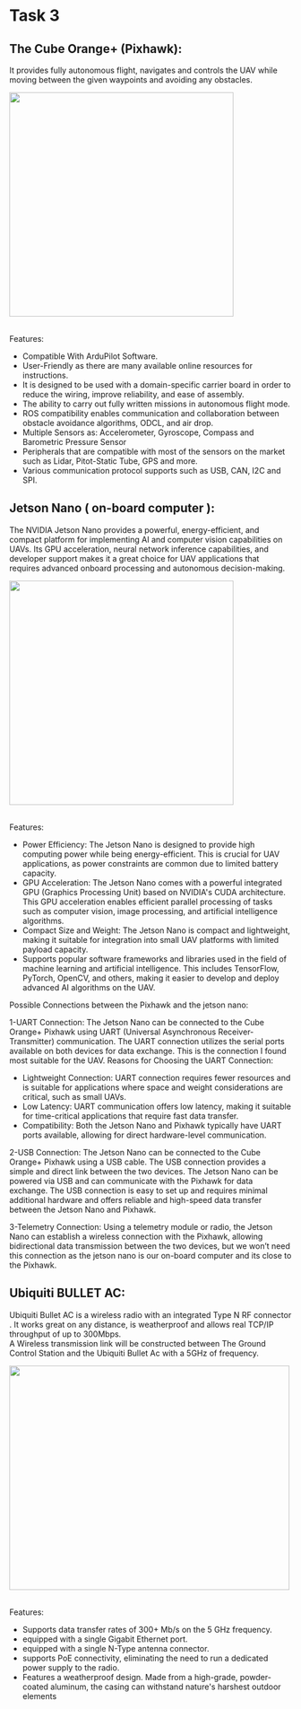 # Task 3
## The Cube Orange+ (Pixhawk):
It provides fully autonomous flight, navigates and controls the UAV while moving between the given waypoints and avoiding any obstacles.  

<img src="https://github.com/AhmedSaleh627/Eagles_MegaProject/assets/88249795/d2698a1f-602e-40ea-81cc-0f257f7fb859 " width="400" height="400" />  

<br>Features:

*	Compatible With ArduPilot Software.
*	User-Friendly as there are many available online resources for instructions.
*	It is designed to be used with a domain-specific carrier board in order to reduce the wiring, improve reliability, and ease of assembly. 
*	The ability to carry out fully written missions in autonomous flight mode.
*	ROS compatibility enables communication and collaboration between obstacle avoidance algorithms, ODCL, and air drop.
*	Multiple Sensors as: Accelerometer, Gyroscope, Compass and Barometric Pressure Sensor
*	Peripherals that are compatible with most of the sensors on the market such as Lidar, Pitot-Static Tube, GPS and more.
*	Various communication protocol supports such as USB, CAN, I2C and SPI.

## Jetson Nano ( on-board computer ):  

The NVIDIA Jetson Nano provides a powerful, energy-efficient, and compact platform for implementing AI and computer vision capabilities on UAVs. Its GPU acceleration, neural network inference capabilities, and developer support makes it a great choice for UAV applications that requires advanced onboard processing and autonomous decision-making.

<img src="https://github.com/AhmedSaleh627/Eagles_MegaProject/assets/88249795/c295744a-02ee-4da6-bd47-435c9b274b29" width="400" height="400" />  

<br>Features:
*	Power Efficiency: The Jetson Nano is designed to provide high computing power while being energy-efficient. This is crucial for UAV applications, as power constraints are common due to limited battery capacity. 
*	GPU Acceleration: The Jetson Nano comes with a powerful integrated GPU (Graphics Processing Unit) based on NVIDIA's CUDA architecture. This GPU acceleration enables efficient parallel processing of tasks such as computer vision, image processing, and artificial intelligence algorithms. 
*	Compact Size and Weight: The Jetson Nano is compact and lightweight, making it suitable for integration into small UAV platforms with limited payload capacity.
*	 Supports popular software frameworks and libraries used in the field of machine learning and artificial intelligence. This includes TensorFlow, PyTorch, OpenCV, and others, making it easier to develop and deploy advanced AI algorithms on the UAV.

Possible Connections between the Pixhawk and the jetson nano:  

1-UART Connection:
The Jetson Nano can be connected to the Cube Orange+ Pixhawk using UART (Universal Asynchronous Receiver-Transmitter) communication. The UART connection utilizes the serial ports available on both devices for data exchange.
This is the connection I found most suitable for the UAV.
Reasons for Choosing the UART Connection:
*	Lightweight Connection: UART connection requires fewer resources and is suitable for applications where space and weight considerations are critical, such as small UAVs.
*	Low Latency: UART communication offers low latency, making it suitable for time-critical applications that require fast data transfer.
*	Compatibility: Both the Jetson Nano and Pixhawk typically have UART ports available, allowing for direct hardware-level communication.

2-USB Connection:
The Jetson Nano can be connected to the Cube Orange+ Pixhawk using a USB cable. The USB connection provides a simple and direct link between the two devices. The Jetson Nano can be powered via USB and can communicate with the Pixhawk for data exchange.
The USB connection is easy to set up and requires minimal additional hardware and offers reliable and high-speed data transfer between the Jetson Nano and Pixhawk.  

3-Telemetry Connection:
Using a telemetry module or radio, the Jetson Nano can establish a wireless connection with the Pixhawk, allowing bidirectional data transmission between the two devices, but we won’t need this connection as the jetson nano is our on-board computer and its close to the Pixhawk.

## Ubiquiti BULLET AC:
Ubiquiti Bullet AC is a wireless radio with an integrated Type N RF connector . It works great on any distance, is weatherproof and allows real TCP/IP throughput of up to 300Mbps.  
A Wireless transmission link will be constructed between The Ground Control Station and the Ubiquiti Bullet Ac with a 5GHz of frequency.  

<img src="https://github.com/AhmedSaleh627/Eagles_MegaProject/assets/88249795/b6e7f037-52bd-4b22-9178-a1540ccf358a" width="500" height="400" />    


 
<br>Features:  
*	Supports data transfer rates of 300+ Mb/s on the 5 GHz frequency.
*	equipped with a single Gigabit Ethernet port.
*	equipped with a single N-Type antenna connector.
*	supports PoE connectivity, eliminating the need to run a dedicated power supply to the radio.
*	Features a weatherproof design. Made from a high-grade, powder-coated aluminum, the casing can withstand nature's harshest outdoor elements


